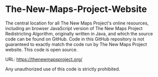 # The-New-Maps-Project-Website

The central location for all The New Maps Project's online resources, including an browser JavaScript version of The New Maps Project Redistricting Algorithm, originally written in Java, and which the source code can be found on GitHub. Code in this GitHub repository is not guaranteed to exactly match the code run by The New Maps Project website. This code is open source.

URL: https://thenewmapsproject.org/

Any unauthorized use of this code is strictly prohibited.
